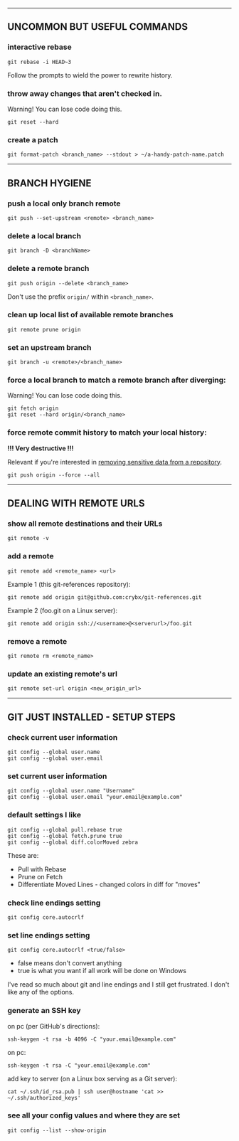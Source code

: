 

----------------------------------------------------
## UNCOMMON BUT USEFUL COMMANDS


### interactive rebase

`git rebase -i HEAD~3`

Follow the prompts to wield the power to rewrite history.


### throw away changes that aren't checked in.

Warning! You can lose code doing this.

`git reset --hard`


### create a patch

`git format-patch <branch_name> --stdout > ~/a-handy-patch-name.patch`


----------------------------------------------------
## BRANCH HYGIENE


### push a local only branch remote

`git push --set-upstream <remote> <branch_name>`


### delete a local branch

`git branch -D <branchName>`


### delete a remote branch

`git push origin --delete <branch_name>`

Don't use the prefix `origin/` within `<branch_name>`.


### clean up local list of available remote branches

`git remote prune origin`


### set an upstream branch

`git branch -u <remote>/<branch_name>`


### force a local branch to match a remote branch after diverging:

Warning! You can lose code doing this.

```
git fetch origin
git reset --hard origin/<branch_name>
```

### force remote commit history to match your local history:

**!!! Very destructive !!!**

Relevant if you're interested in [removing sensitive data from a repository](https://docs.github.com/en/github/authenticating-to-github/removing-sensitive-data-from-a-repository).

```
git push origin --force --all
```

----------------------------------------------------
## DEALING WITH REMOTE URLS


### show all remote destinations and their URLs

`git remote -v`


### add a remote

`git remote add <remote_name> <url>`

Example 1 (this git-references repository):

`git remote add origin git@github.com:crybx/git-references.git`

Example 2 (foo.git on a Linux server):

`git remote add origin ssh://<username>@<serverurl>/foo.git`


### remove a remote

`git remote rm <remote_name>`


### update an existing remote's url

`git remote set-url origin <new_origin_url>`


----------------------------------------------------
## GIT JUST INSTALLED - SETUP STEPS


### check current user information

```
git config --global user.name     
git config --global user.email
```


### set current user information

```
git config --global user.name "Username"     
git config --global user.email "your.email@example.com"
```

### default settings I like

```
git config --global pull.rebase true
git config --global fetch.prune true
git config --global diff.colorMoved zebra
```

These are:
- Pull with Rebase
- Prune on Fetch
- Differentiate Moved Lines - changed colors in diff for "moves"


### check line endings setting

`git config core.autocrlf`


### set line endings setting

`git config core.autocrlf <true/false>`

- false means don't convert anything
- true is what you want if all work will be done on Windows

I've read so much about git and line endings and I still get frustrated. I don't like any of the options.


### generate an SSH key

on pc (per GitHub's directions):

`ssh-keygen -t rsa -b 4096 -C "your.email@example.com"`

on pc:

`ssh-keygen -t rsa -C "your.email@example.com"`

add key to server (on a Linux box serving as a Git server):  

`cat ~/.ssh/id_rsa.pub | ssh user@hostname 'cat >> ~/.ssh/authorized_keys'`

### see all your config values and where they are set

`git config --list --show-origin`
